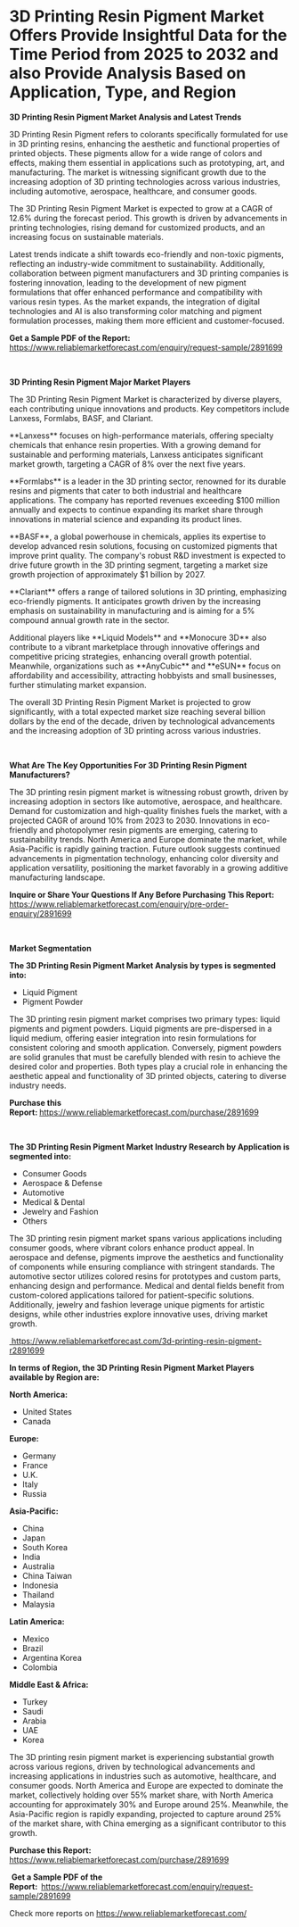 <p><h1>3D Printing Resin Pigment Market Offers Provide Insightful Data for the Time Period from 2025 to 2032 and also Provide Analysis Based on Application, Type, and Region</h1></p><p><strong>3D Printing Resin Pigment Market Analysis and Latest Trends</strong></p>
<p><p>3D Printing Resin Pigment refers to colorants specifically formulated for use in 3D printing resins, enhancing the aesthetic and functional properties of printed objects. These pigments allow for a wide range of colors and effects, making them essential in applications such as prototyping, art, and manufacturing. The market is witnessing significant growth due to the increasing adoption of 3D printing technologies across various industries, including automotive, aerospace, healthcare, and consumer goods.</p><p>The 3D Printing Resin Pigment Market is expected to grow at a CAGR of 12.6% during the forecast period. This growth is driven by advancements in printing technologies, rising demand for customized products, and an increasing focus on sustainable materials. </p><p>Latest trends indicate a shift towards eco-friendly and non-toxic pigments, reflecting an industry-wide commitment to sustainability. Additionally, collaboration between pigment manufacturers and 3D printing companies is fostering innovation, leading to the development of new pigment formulations that offer enhanced performance and compatibility with various resin types. As the market expands, the integration of digital technologies and AI is also transforming color matching and pigment formulation processes, making them more efficient and customer-focused.</p></p>
<p><strong>Get a Sample PDF of the Report:&nbsp;</strong> <a href="https://www.reliablemarketforecast.com/enquiry/request-sample/2891699?utm_campaign=2320&utm_medium=2&utm_source=Github&utm_content=ia&utm_term=14032025&utm_id=3d-printing-resin-pigment">https://www.reliablemarketforecast.com/enquiry/request-sample/2891699</a></p>
<p>&nbsp;</p>
<p><strong>3D Printing Resin Pigment Major Market Players</strong></p>
<p><p>The 3D Printing Resin Pigment Market is characterized by diverse players, each contributing unique innovations and products. Key competitors include Lanxess, Formlabs, BASF, and Clariant. </p><p>**Lanxess** focuses on high-performance materials, offering specialty chemicals that enhance resin properties. With a growing demand for sustainable and performing materials, Lanxess anticipates significant market growth, targeting a CAGR of 8% over the next five years.</p><p>**Formlabs** is a leader in the 3D printing sector, renowned for its durable resins and pigments that cater to both industrial and healthcare applications. The company has reported revenues exceeding $100 million annually and expects to continue expanding its market share through innovations in material science and expanding its product lines.</p><p>**BASF**, a global powerhouse in chemicals, applies its expertise to develop advanced resin solutions, focusing on customized pigments that improve print quality. The company's robust R&D investment is expected to drive future growth in the 3D printing segment, targeting a market size growth projection of approximately $1 billion by 2027.</p><p>**Clariant** offers a range of tailored solutions in 3D printing, emphasizing eco-friendly pigments. It anticipates growth driven by the increasing emphasis on sustainability in manufacturing and is aiming for a 5% compound annual growth rate in the sector.</p><p>Additional players like **Liquid Models** and **Monocure 3D** also contribute to a vibrant marketplace through innovative offerings and competitive pricing strategies, enhancing overall growth potential. Meanwhile, organizations such as **AnyCubic** and **eSUN** focus on affordability and accessibility, attracting hobbyists and small businesses, further stimulating market expansion.</p><p>The overall 3D Printing Resin Pigment Market is projected to grow significantly, with a total expected market size reaching several billion dollars by the end of the decade, driven by technological advancements and the increasing adoption of 3D printing across various industries.</p></p>
<p>&nbsp;</p>
<p><strong>What Are The Key Opportunities For 3D Printing Resin Pigment Manufacturers?</strong></p>
<p><p>The 3D printing resin pigment market is witnessing robust growth, driven by increasing adoption in sectors like automotive, aerospace, and healthcare. Demand for customization and high-quality finishes fuels the market, with a projected CAGR of around 10% from 2023 to 2030. Innovations in eco-friendly and photopolymer resin pigments are emerging, catering to sustainability trends. North America and Europe dominate the market, while Asia-Pacific is rapidly gaining traction. Future outlook suggests continued advancements in pigmentation technology, enhancing color diversity and application versatility, positioning the market favorably in a growing additive manufacturing landscape.</p></p>
<p><strong>Inquire or Share Your Questions If Any Before Purchasing This Report:</strong> <a href="https://www.reliablemarketforecast.com/enquiry/pre-order-enquiry/2891699?utm_campaign=2320&utm_medium=2&utm_source=Github&utm_content=ia&utm_term=14032025&utm_id=3d-printing-resin-pigment">https://www.reliablemarketforecast.com/enquiry/pre-order-enquiry/2891699</a></p>
<p>&nbsp;</p>
<p><strong>Market Segmentation</strong></p>
<p><strong>The 3D Printing Resin Pigment Market Analysis by types is segmented into:</strong></p>
<p><ul><li>Liquid Pigment</li><li>Pigment Powder</li></ul></p>
<p><p>The 3D printing resin pigment market comprises two primary types: liquid pigments and pigment powders. Liquid pigments are pre-dispersed in a liquid medium, offering easier integration into resin formulations for consistent coloring and smooth application. Conversely, pigment powders are solid granules that must be carefully blended with resin to achieve the desired color and properties. Both types play a crucial role in enhancing the aesthetic appeal and functionality of 3D printed objects, catering to diverse industry needs.</p></p>
<p><strong>Purchase this Report:&nbsp;</strong><a href="https://www.reliablemarketforecast.com/purchase/2891699?utm_campaign=2320&utm_medium=2&utm_source=Github&utm_content=ia&utm_term=14032025&utm_id=3d-printing-resin-pigment">https://www.reliablemarketforecast.com/purchase/2891699</a></p>
<p>&nbsp;</p>
<p><strong>The 3D Printing Resin Pigment Market Industry Research by Application is segmented into:</strong></p>
<p><ul><li>Consumer Goods</li><li>Aerospace & Defense</li><li>Automotive</li><li>Medical & Dental</li><li>Jewelry and Fashion</li><li>Others</li></ul></p>
<p><p>The 3D printing resin pigment market spans various applications including consumer goods, where vibrant colors enhance product appeal. In aerospace and defense, pigments improve the aesthetics and functionality of components while ensuring compliance with stringent standards. The automotive sector utilizes colored resins for prototypes and custom parts, enhancing design and performance. Medical and dental fields benefit from custom-colored applications tailored for patient-specific solutions. Additionally, jewelry and fashion leverage unique pigments for artistic designs, while other industries explore innovative uses, driving market growth.</p></p>
<p><a href="https://www.reliablemarketforecast.com/3d-printing-resin-pigment-r2891699?utm_campaign=2320&utm_medium=2&utm_source=Github&utm_content=ia&utm_term=14032025&utm_id=3d-printing-resin-pigment">&nbsp;https://www.reliablemarketforecast.com/3d-printing-resin-pigment-r2891699</a></p>
<p><strong>In terms of Region, the 3D Printing Resin Pigment Market Players available by Region are:</strong></p>
<p>
    <p> <strong> North America: </strong>
        <ul>
            <li>United States</li>
            <li>Canada</li>
        </ul>
        </p> 
    <p> <strong> Europe: </strong>
        <ul>
            <li>Germany</li>
            <li>France</li>
            <li>U.K.</li>
            <li>Italy</li>
            <li>Russia</li>
        </ul>
        </p> 
    <p> <strong> Asia-Pacific: </strong>
        <ul>
            <li>China</li>
            <li>Japan</li>
            <li>South Korea</li>
            <li>India</li>
            <li>Australia</li>
            <li>China Taiwan</li>
            <li>Indonesia</li>
            <li>Thailand</li>
            <li>Malaysia</li>
        </ul>
        </p> 
    <p> <strong> Latin America: </strong>
        <ul>
            <li>Mexico</li>
            <li>Brazil</li>
            <li>Argentina Korea</li>
            <li>Colombia</li>
        </ul>
        </p> 
    <p> <strong> Middle East & Africa: </strong>
        <ul>
            <li>Turkey</li>
            <li>Saudi</li>
            <li>Arabia</li>
            <li>UAE</li>
            <li>Korea</li>
        </ul>
    </p>
    </p>
<p><p>The 3D printing resin pigment market is experiencing substantial growth across various regions, driven by technological advancements and increasing applications in industries such as automotive, healthcare, and consumer goods. North America and Europe are expected to dominate the market, collectively holding over 55% market share, with North America accounting for approximately 30% and Europe around 25%. Meanwhile, the Asia-Pacific region is rapidly expanding, projected to capture around 25% of the market share, with China emerging as a significant contributor to this growth.</p></p>
<p><strong>Purchase this Report: </strong><a href="https://www.reliablemarketforecast.com/purchase/2891699?utm_campaign=2320&utm_medium=2&utm_source=Github&utm_content=ia&utm_term=14032025&utm_id=3d-printing-resin-pigment">https://www.reliablemarketforecast.com/purchase/2891699</a></p>
<p>&nbsp;<strong>Get a Sample PDF of the Report:&nbsp;&nbsp;</strong><a href="https://www.reliablemarketforecast.com/enquiry/request-sample/2891699?utm_campaign=2320&utm_medium=2&utm_source=Github&utm_content=ia&utm_term=14032025&utm_id=3d-printing-resin-pigment">https://www.reliablemarketforecast.com/enquiry/request-sample/2891699</a></p>
<p><strong></strong></p>
<p>Check more reports on <a href="https://www.reliablemarketforecast.com/?utm_campaign=2320&utm_medium=2&utm_source=Github&utm_content=ia&utm_term=14032025&utm_id=3d-printing-resin-pigment">https://www.reliablemarketforecast.com/</a></p>